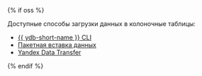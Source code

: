 {% if oss %}

Доступные способы загрузки данных в колоночные таблицы:

* [{{ ydb-short-name }} CLI](../reference/ydb-cli/export-import/import-file.md)
* [Пакетная вставка данных](../recipes/ydb-sdk/bulk-upsert.md)
* [Yandex Data Transfer](https://yandex.cloud/ru/services/data-transfer)

{% endif %}
